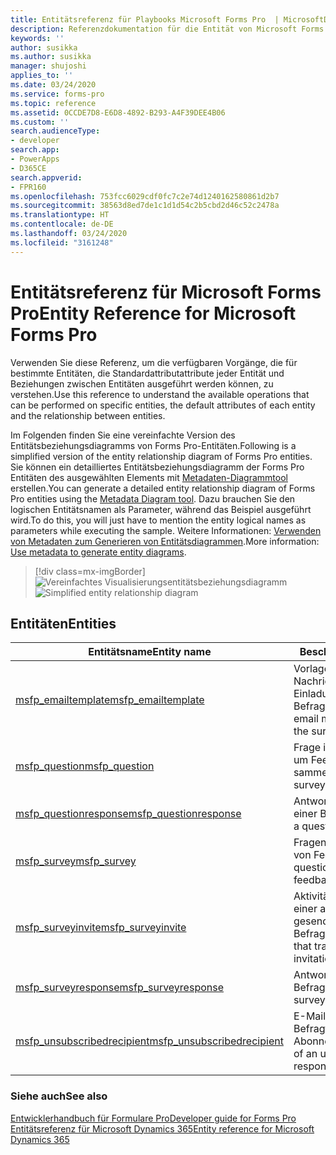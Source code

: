 ```yaml
---
title: Entitätsreferenz für Playbooks Microsoft Forms Pro  | MicrosoftDocs
description: Referenzdokumentation für die Entität von Microsoft Forms Pro.
keywords: ''
author: susikka
ms.author: susikka
manager: shujoshi
applies_to: ''
ms.date: 03/24/2020
ms.service: forms-pro
ms.topic: reference
ms.assetid: 0CCDE7D8-E6D8-4892-B293-A4F39DEE4B06
ms.custom: ''
search.audienceType:
- developer
search.app:
- PowerApps
- D365CE
search.appverid:
- FPR160
ms.openlocfilehash: 753fcc6029cdf0fc7c2e74d1240162580861d2b7
ms.sourcegitcommit: 38563d8ed7de1c1d1d54c2b5cbd2d46c52c2478a
ms.translationtype: HT
ms.contentlocale: de-DE
ms.lasthandoff: 03/24/2020
ms.locfileid: "3161248"
---
```

# <a name="entity-reference-for-microsoft-forms-pro"></a><span data-ttu-id="49793-103">Entitätsreferenz für Microsoft Forms Pro</span><span class="sxs-lookup"><span data-stu-id="49793-103">Entity Reference for Microsoft Forms Pro</span></span>

<span data-ttu-id="49793-104">Verwenden Sie diese Referenz, um die verfügbaren Vorgänge, die für bestimmte Entitäten, die Standardattributattribute jeder Entität und Beziehungen zwischen Entitäten ausgeführt werden können, zu verstehen.</span><span class="sxs-lookup"><span data-stu-id="49793-104">Use this reference to understand the available operations that can be performed on specific entities, the default attributes of each entity and the relationship between entities.</span></span>

<span data-ttu-id="49793-105">Im Folgenden finden Sie eine vereinfachte Version des Entitätsbeziehungsdiagramms von Forms Pro-Entitäten.</span><span class="sxs-lookup"><span data-stu-id="49793-105">Following is a simplified version of the entity relationship diagram of Forms Pro entities.</span></span> <span data-ttu-id="49793-106">Sie können ein detailliertes Entitätsbeziehungsdiagramm der Forms Pro Entitäten des ausgewählten Elements mit [Metadaten-Diagrammtool](https://code.msdn.microsoft.com/Sample-of-generating-a0ba0e47) erstellen.</span><span class="sxs-lookup"><span data-stu-id="49793-106">You can generate a detailed entity relationship diagram of Forms Pro entities using the [Metadata Diagram tool](https://code.msdn.microsoft.com/Sample-of-generating-a0ba0e47).</span></span> <span data-ttu-id="49793-107">Dazu brauchen Sie den logischen Entitätsnamen als Parameter, während das Beispiel ausgeführt wird.</span><span class="sxs-lookup"><span data-stu-id="49793-107">To do this, you will just have to mention the entity logical names as parameters while executing the sample.</span></span> <span data-ttu-id="49793-108">Weitere Informationen: [Verwenden von Metadaten zum Generieren von Entitätsdiagrammen](https://docs.microsoft.com/dynamics365/customer-engagement/developer/use-metadata-generate-entity-diagrams).</span><span class="sxs-lookup"><span data-stu-id="49793-108">More information: [Use metadata to generate entity diagrams](https://docs.microsoft.com/dynamics365/customer-engagement/developer/use-metadata-generate-entity-diagrams).</span></span>

> [!div class=mx-imgBorder]
> <span data-ttu-id="49793-109">![Vereinfachtes Visualisierungsentitätsbeziehungsdiagramm](../media/er-diagram.png "Vereinfachtes Visualisierungsentitätsbeziehungsdiagramm")</span><span class="sxs-lookup"><span data-stu-id="49793-109">![Simplified entity relationship diagram](../media/er-diagram.png "Simplified entity relationship diagram")</span></span>

## <a name="entities"></a><span data-ttu-id="49793-110">Entitäten</span><span class="sxs-lookup"><span data-stu-id="49793-110">Entities</span></span>

|<span data-ttu-id="49793-111">Entitätsname</span><span class="sxs-lookup"><span data-stu-id="49793-111">Entity name</span></span>|<span data-ttu-id="49793-112">Beschreibung</span><span class="sxs-lookup"><span data-stu-id="49793-112">Description</span></span>|
|------|------|
|[<span data-ttu-id="49793-113">msfp_emailtemplate</span><span class="sxs-lookup"><span data-stu-id="49793-113">msfp_emailtemplate</span></span>](reference/entities/msfp_emailtemplate.md)|<span data-ttu-id="49793-114">Vorlage für eine E-Mail-Nachricht mit dem Einladungslink für die Befragung</span><span class="sxs-lookup"><span data-stu-id="49793-114">Template for an email message that contains the survey invitation link.</span></span>|
|[<span data-ttu-id="49793-115">msfp_question</span><span class="sxs-lookup"><span data-stu-id="49793-115">msfp_question</span></span>](reference/entities/msfp_question.md)|<span data-ttu-id="49793-116">Frage in einer Befragung, um Feedback zu sammeln</span><span class="sxs-lookup"><span data-stu-id="49793-116">Question in a survey to collect feedback.</span></span>|
|[<span data-ttu-id="49793-117">msfp_questionresponse</span><span class="sxs-lookup"><span data-stu-id="49793-117">msfp_questionresponse</span></span>](reference/entities/msfp_questionresponse.md)|<span data-ttu-id="49793-118">Antwort auf eine Frage in einer Befragung</span><span class="sxs-lookup"><span data-stu-id="49793-118">Response to a question in a survey.</span></span>|
|[<span data-ttu-id="49793-119">msfp_survey</span><span class="sxs-lookup"><span data-stu-id="49793-119">msfp_survey</span></span>](reference/entities/msfp_survey.md)|<span data-ttu-id="49793-120">Fragensatz zum Sammeln von Feedback</span><span class="sxs-lookup"><span data-stu-id="49793-120">Set of questions to collect feedback.</span></span>|
|[<span data-ttu-id="49793-121">msfp_surveyinvite</span><span class="sxs-lookup"><span data-stu-id="49793-121">msfp_surveyinvite</span></span>](reference/entities/msfp_surveyinvite.md)|<span data-ttu-id="49793-122">Aktivität zur Nachverfolgung einer an eine Person gesendete Befragungseinladung</span><span class="sxs-lookup"><span data-stu-id="49793-122">Activity that tracks a survey invitation sent to a person.</span></span>|
|[<span data-ttu-id="49793-123">msfp_surveyresponse</span><span class="sxs-lookup"><span data-stu-id="49793-123">msfp_surveyresponse</span></span>](reference/entities/msfp_surveyresponse.md)|<span data-ttu-id="49793-124">Antwort auf eine Befragung</span><span class="sxs-lookup"><span data-stu-id="49793-124">Response to a survey.</span></span>|
|[<span data-ttu-id="49793-125">msfp_unsubscribedrecipient</span><span class="sxs-lookup"><span data-stu-id="49793-125">msfp_unsubscribedrecipient</span></span>](reference/entities/msfp_unsubscribedrecipient.md)|<span data-ttu-id="49793-126">E-Mail-Adresse des Befragten ohne Abonnement</span><span class="sxs-lookup"><span data-stu-id="49793-126">Email address of an unsubscribed respondent.</span></span>|

### <a name="see-also"></a><span data-ttu-id="49793-127">Siehe auch</span><span class="sxs-lookup"><span data-stu-id="49793-127">See also</span></span>

[<span data-ttu-id="49793-128">Entwicklerhandbuch für Formulare Pro</span><span class="sxs-lookup"><span data-stu-id="49793-128">Developer guide for Forms Pro</span></span>](developer-guide.md)<br />
[<span data-ttu-id="49793-129">Entitätsreferenz für Microsoft Dynamics 365</span><span class="sxs-lookup"><span data-stu-id="49793-129">Entity reference for Microsoft Dynamics 365</span></span>](/dynamics365/customer-engagement/developer/about-entity-reference)
